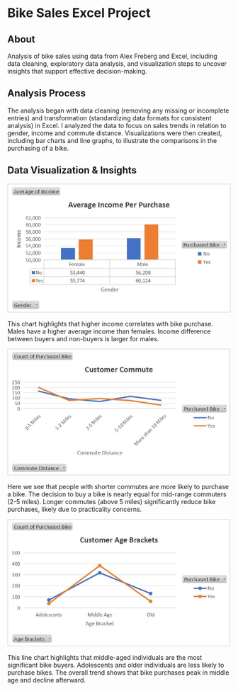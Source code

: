 # Bike Sales Excel Project
## About
Analysis of bike sales using data from Alex Freberg and Excel, including data cleaning, exploratory data analysis, and visualization steps to uncover insights that support effective decision-making.
## Analysis Process
The analysis began with data cleaning (removing any missing or incomplete entries) and transformation (standardizing data formats for consistent analysis) in Excel. I analyzed the data to focus on sales trends in relation to gender, income and commute distance. Visualizations were then created, including bar charts and line graphs, to illustrate the comparisons in the purchasing of a bike.
## Data Visualization & Insights

  
  
![Alt text](graph1.jpg)

This chart highlights that higher income correlates with bike purchase. Males have a higher average income than females. Income difference between buyers and non-buyers is larger for males.


![Alt text](graph2.jpg)

Here we see that people with shorter commutes are more likely to purchase a bike. The decision to buy a bike is nearly equal for mid-range commuters (2-5 miles).
Longer commutes (above 5 miles) significantly reduce bike purchases, likely due to practicality concerns.


![Alt text](graph3.jpg)

This line chart highlights that middle-aged individuals are the most significant bike buyers. Adolescents and older individuals are less likely to purchase bikes. The overall trend shows that bike purchases peak in middle age and decline afterward.


